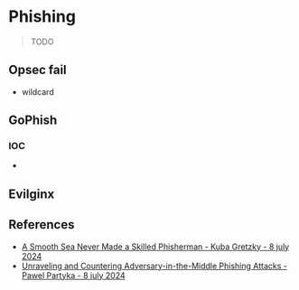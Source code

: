 # Phishing

> TODO

## Opsec fail

* wildcard

## GoPhish

### IOC

*

## Evilginx

## References

* [A Smooth Sea Never Made a Skilled Phisherman - Kuba Gretzky - 8 july 2024](https://youtu.be/Nh99d3YnpI4)
* [Unraveling and Countering Adversary-in-the-Middle Phishing Attacks - Pawel Partyka - 8 july 2024](https://youtu.be/-W-LxcbUxI4)
